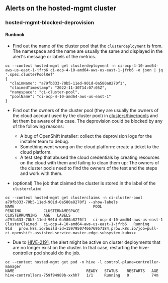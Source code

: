 ## Alerts on the hosted-mgmt cluster

### hosted-mgmt-blocked-deprovision

#### Runbook

* Find out the name of the cluster pool that the `clusterdeployment` is from. The namespace and the name are usually the same and displayed in the alert's message
or labels of the metrics.

```console
oc --context hosted-mgmt get clusterdeployment -n ci-ocp-4-10-amd64-aws-us-east-1-jfrb6 ci-ocp-4-10-amd64-aws-us-east-1-jfrb6 -o json | jq '.spec.clusterPoolRef'
{
  "claimName": "a79fb333-70b5-11ed-901d-0a580a8270f1",
  "claimedTimestamp": "2022-11-30T14:07:05Z",
  "namespace": "ci-cluster-pool",
  "poolName": "ci-ocp-4-10-amd64-aws-us-east-1"
}
```

* Find out the owners of the cluster pool (they are usually the owners of the cloud account used by the cluster pool) in [clusters/hive/pools](https://github.com/openshift/release/tree/master/clusters/hive/pools) and let them be aware of the case.
The deprovision could be blocked by any of the following reasons:
    * A bug of OpenShift installer: collect the deprovision logs for the installer team to debug.
    * Something went wrong on the cloud platform: create a ticket to the cloud platform.
    * A test step that abused the cloud credentials by creating resources on the cloud with them and failing to clean them up: The owners of the cluster pools need to find the owners of the test and the steps and work with them.

* (optional) The job that claimed the cluster is stored in the label of the `clusterclaim`:

```console
oc --context hosted-mgmt get clusterclaims -n ci-cluster-pool a79fb333-70b5-11ed-901d-0a580a8270f1 --show-labels
NAME                                   POOL                              PENDING          CLUSTERNAMESPACE                        CLUSTERRUNNING   AGE   LABELS
a79fb333-70b5-11ed-901d-0a580a8270f1   ci-ocp-4-10-amd64-aws-us-east-1   ClusterClaimed   ci-ocp-4-10-amd64-aws-us-east-1-jfrb6   Running          91d   prow.k8s.io/build-id=1597950746676957184,prow.k8s.io/job=pull-ci-openshift-assisted-service-master-edge-subsystem-kubxxx
```

* Due to [HIVE-2191](https://issues.redhat.com/browse/HIVE-2191), the alert might be active on cluster deployments that are no longer exist on the cluster. In that case, restarting the hive-controller pod should do the job.

```console
oc --context hosted-mgmt get pod -n hive -l control-plane=controller-manager
NAME                                READY   STATUS    RESTARTS   AGE
hive-controllers-759f94989b-xxhh7   1/1     Running   0          74m
```
